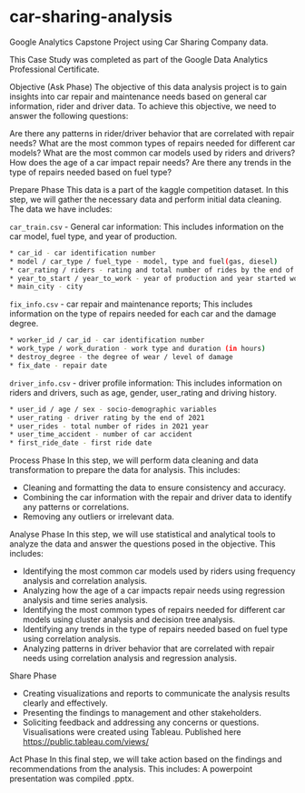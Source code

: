 # car-sharing-analysis
Google Analytics Capstone Project using Car Sharing Company data.

This Case Study was completed as part of the Google Data Analytics Professional Certificate.

Objective (Ask Phase)
The objective of this data analysis project is to gain insights into car repair and maintenance needs based on general car information, rider and driver data. To achieve this objective, we need to answer the following questions:

Are there any patterns in rider/driver behavior that are correlated with repair needs?
What are the most common types of repairs needed for different car models?
What are the most common car models used by riders and drivers?
How does the age of a car impact repair needs?
Are there any trends in the type of repairs needed based on fuel type?


Prepare Phase
This data is a part of the kaggle competition dataset.
In this step, we will gather the necessary data and perform initial data cleaning. The data we have includes:

```car_train.csv``` - General car information: This includes information on the car model, fuel type, and year of production.
```sh
* car_id - car identification number
* model / car_type / fuel_type - model, type and fuel(gas, diesel) 
* car_rating / riders - rating and total number of rides by the end of 2021 year.
* year_to_start / year_to_work - year of production and year started working 
* main_city - city
```
```fix_info.csv``` - car repair and maintenance reports; This includes information on the type of repairs needed for each car and the damage degree.
```sh
* worker_id / car_id - car identification number
* work_type / work_duration - work type and duration (in hours)
* destroy_degree - the degree of wear / level of damage
* fix_date - repair date
```
```driver_info.csv``` - driver profile information: This includes information on riders and drivers, such as age, gender, user_rating and driving history.
```sh
* user_id / age / sex - socio-demographic variables
* user_rating - driver rating by the end of 2021
* user_rides - total number of rides in 2021 year
* user_time_accident - number of car accident
* first_ride_date - first ride date
```

Process Phase
In this step, we will perform data cleaning and data transformation to prepare the data for analysis. This includes:

- Cleaning and formatting the data to ensure consistency and accuracy.
- Combining the car information with the repair and driver data to identify any patterns or correlations.
- Removing any outliers or irrelevant data.

Analyse Phase
In this step, we will use statistical and analytical tools to analyze the data and answer the questions posed in the objective. This includes:

- Identifying the most common car models used by riders using frequency analysis and correlation analysis.
- Analyzing how the age of a car impacts repair needs using regression analysis and time series analysis.
- Identifying the most common types of repairs needed for different car models using cluster analysis and decision tree analysis.
- Identifying any trends in the type of repairs needed based on fuel type using correlation analysis.
- Analyzing patterns in driver behavior that are correlated with repair needs using correlation analysis and regression analysis.

Share Phase
- Creating visualizations and reports to communicate the analysis results clearly and effectively.
- Presenting the findings to management and other stakeholders.
- Soliciting feedback and addressing any concerns or questions.
Visualisations were created using Tableau. Published here https://public.tableau.com/views/

Act Phase
In this final step, we will take action based on the findings and recommendations from the analysis. This includes:
A powerpoint presentation was compiled .pptx.


